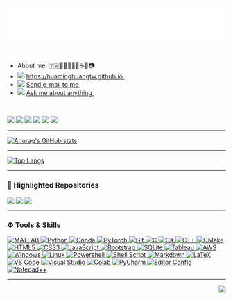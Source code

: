 <!--
**hmhuang0501/hmhuang0501** is a ✨ _special_ ✨ repository because its `README.md` (this file) appears on your GitHub profile.

**About me**

- 🔭 I’m currently working on ...
- 🌱 I’m currently learning ...
- 👯 I’m looking to collaborate on ...
- 🤔 I’m looking for help with ...
- 💬 Ask me about ...
- 📫 How to reach me: ...
- 😄 Pronouns: ...
- ⚡ Fun fact: ...
-->

<!--
<h2 align="left">
Hi!, I'm <a href="https://www.linkedin.com/in/huaminghuangtw">Hua-Ming Huang </a><img src="https://media.giphy.com/media/hvRJCLFzcasrR4ia7z/giphy.gif" width="24">
</h2>
-->

<div align="left">
	<a href="https://www.linkedin.com/in/huaminghuangtw">
		<img src="header.svg">
	</a>
	<br>
</div>

<br>
<br>

<ul>
	
<li>
About me: 🇹🇼👨‍💻📖🚴‍♂️☕🏃📷
</li>
  
<li>
<img src="https://img.icons8.com/fluency/20/000000/home.png"/>
<a href="https://huaminghuangtw.github.io">  
  https://huaminghuangtw.github.io
</a> &nbsp;
</li>

<li>
<img src="https://img.icons8.com/external-kiranshastry-lineal-color-kiranshastry/20/000000/external-email-advertising-kiranshastry-lineal-color-kiranshastry-7.png"/>
<a href="mailto:huaming.huang.tw@gmail.com">  
  Send e-mail to me
</a> &nbsp;
</li>

<li>
<img src="https://img.icons8.com/stickers/20/000000/ask-question.png"/>
<a href="https://github.com/huaminghuangtw/huaminghuangtw/issues">
  Ask me about anything
</a> &nbsp;
</li>

</ul>

<br>

<p align="left">
<a href="https://github.com/huaminghuangtw"><img src="https://img.shields.io/badge/GitHub-100000?style=for-the-badge&logo=github&logoColor=white"/></a>
<a href="https://stackoverflow.com/users/10351382/hmhuang?tab=profile"><img src="https://img.shields.io/badge/StackOverflow-BCBBBB?style=for-the-badge&logo=stackoverflow&logoColor=white"/></a>
<a href="https://www.linkedin.com/in/huaminghuangtw"><img src="https://img.shields.io/badge/LinkedIn-0077B5?style=for-the-badge&logo=linkedin&logoColor=white"/></a>
<a href="https://www.facebook.com/huaming.huang.tw"><img src="https://img.shields.io/badge/Facebook-1877F2?style=for-the-badge&logo=facebook&logoColor=white"/></a>
<a href="https://www.instagram.com/hmhuang__"><img src="https://img.shields.io/badge/Instagram-E4405F?style=for-the-badge&logo=instagram&logoColor=white"/></a>
<a href="https://www.strava.com/athletes/huaminghuang"><img src="https://img.shields.io/badge/Strava-fc4c02?style=for-the-badge&logo=strava&logoColor=white"/></a>
</p>

---

[![Anurag's GitHub stats](https://github-readme-stats.vercel.app/api?username=huaminghuangtw&hide=contribs,prs,issues&count_private=true&show_icons=true&theme=algolia&hide_rank=true)](https://github.com/anuraghazra/github-readme-stats)

---

[![Top Langs](https://github-readme-stats.vercel.app/api/top-langs/?username=huaminghuangtw&layout=compact&theme=vision-friendly-dark)](https://github.com/anuraghazra/github-readme-stats)

---

### 🌟 Highlighted Repositories
<a href="https://github.com/hmhuang0501/Strava-Tool">
  <img align="center" src="https://github-readme-stats.vercel.app/api/pin/?username=huaminghuangtw&repo=Strava-Tool&theme=github_dark"/>
</a>
<a href="https://github.com/hmhuang0501/Parallel-Sudoku-Solver">
  <img align="center" src="https://github-readme-stats.vercel.app/api/pin/?username=huaminghuangtw&repo=Parallel-Sudoku-Solver&theme=github_dark"/>
</a>
<a href="https://github.com/hmhuang0501/Web-Sudoku-Puzzle-Game">
  <img align="center" src="https://github-readme-stats.vercel.app/api/pin/?username=huaminghuangtw&repo=Web-Sudoku-Puzzle-Game&theme=github_dark"/>
</a>

---

### ⚙️ Tools & Skills
<p align="left">
<a href="#">
<img alt="MATLAB" src="https://img.shields.io/badge/Matlab-006dd8.svg?&style=for-the-badge&logoColor=white"/>
<img alt="Python" src="https://img.shields.io/badge/Python-FFD43B?style=for-the-badge&logo=python&logoColor=darkgreen"/>
<img alt="Conda" src="https://img.shields.io/badge/conda-342B029.svg?&style=for-the-badge&logo=anaconda&logoColor=white"/>
<img alt="PyTorch" src="https://img.shields.io/badge/PyTorch-EE4C2C?style=for-the-badge&logo=PyTorch&logoColor=white"/>
<img alt="Git" src="https://img.shields.io/badge/GIT-E44C30?style=for-the-badge&logo=git&logoColor=white"/>
<img alt="C" src="https://img.shields.io/badge/C-00599C?style=for-the-badge&logo=c&logoColor=white"/>
<img alt="C#" src="https://img.shields.io/badge/C%23-00599C?style=for-the-badge&logo=c-sharp&logoColor=white"/>
<img alt="C++" src="https://img.shields.io/badge/C%2B%2B-00599C?style=for-the-badge&logo=c%2B%2B&logoColor=white"/>
<img alt="CMake" src="https://img.shields.io/badge/CMake-DC143C?style=for-the-badge&logo=cmake&logoColor=white"/>
<img alt="HTML5" src="https://img.shields.io/badge/HTML5-E34F26?style=for-the-badge&logo=html5&logoColor=white"/>
<img alt="CSS3" src="https://img.shields.io/badge/CSS3-1572B6?style=for-the-badge&logo=css3&logoColor=white"/>
<img alt="JavaScript" src="https://img.shields.io/badge/JavaScript-323330?style=for-the-badge&logo=javascript&logoColor=F7DF1E"/>
<img alt="Bootstrap" src="https://img.shields.io/badge/Bootstrap-563D7C?style=for-the-badge&logo=bootstrap&logoColor=white"/>
<img alt="SQLite" src="https://img.shields.io/badge/SQLite-07405E?style=for-the-badge&logo=sqlite&logoColor=white"/>
<img alt="Tableau" src="https://img.shields.io/badge/Tableau-E97627?style=for-the-badge&logo=Tableau&logoColor=white"/>
<img alt="AWS" src="https://img.shields.io/badge/Amazon_AWS-FF9900?style=for-the-badge&logo=amazonaws&logoColor=white"/>
<img alt="Windows" src="https://img.shields.io/badge/Windows-00A4EF?style=for-the-badge&logo=windows&logoColor=white"/>
<img alt="Linux" src="https://img.shields.io/badge/Linux-FCC624?style=for-the-badge&logo=linux&logoColor=black"/>
<img alt="Powershell" src="https://img.shields.io/badge/PowerShell-5391FE?style=for-the-badge&logo=PowerShell&logoColor=white"/>
<img alt="Shell Script" src="https://img.shields.io/badge/shell_script%20-%23121011.svg?&style=for-the-badge&logo=gnu-bash&logoColor=white"/>
<img alt="Markdown" src="https://img.shields.io/badge/Markdown-acacac?style=for-the-badge&logo=markdown&logoColor=black"/>
<img alt="LaTeX" src="https://img.shields.io/badge/LaTeX-47A141?style=for-the-badge&logo=LaTeX&logoColor=white"/>
<img alt="VS Code" src="https://img.shields.io/badge/Visual_Studio_Code-0078D4?style=for-the-badge&logo=visual%20studio%20code&logoColor=white"/>
<img alt="Visual Studio" src="https://img.shields.io/badge/Visual_Studio-5C2D91?style=for-the-badge&logo=visual%20studio&logoColor=white"/>
<img alt="Colab" src="https://img.shields.io/badge/Colab-F9AB00?style=for-the-badge&logo=googlecolab&color=525252"/>
<img alt="PyCharm" src="https://img.shields.io/badge/PyCharm-0EAA00.svg?&style=for-the-badge&logo=PyCharm&logoColor=white"/>
<img alt="Editor Config" src="https://img.shields.io/badge/Editor%20Config-E0EFEF?style=for-the-badge&logo=editorconfig&logoColor=000"/>
<img alt="Notepad++" src="https://img.shields.io/badge/Notepad++-90E59A.svg?style=for-the-badge&logo=notepad%2B%2B&logoColor=black"/>
</a>
</p>

---

<p align="right">
    <img src="https://komarev.com/ghpvc/?username=huaminghuangtw&style=flat&color=grey&label=PROFILE+VIEWS"/>
</p>
